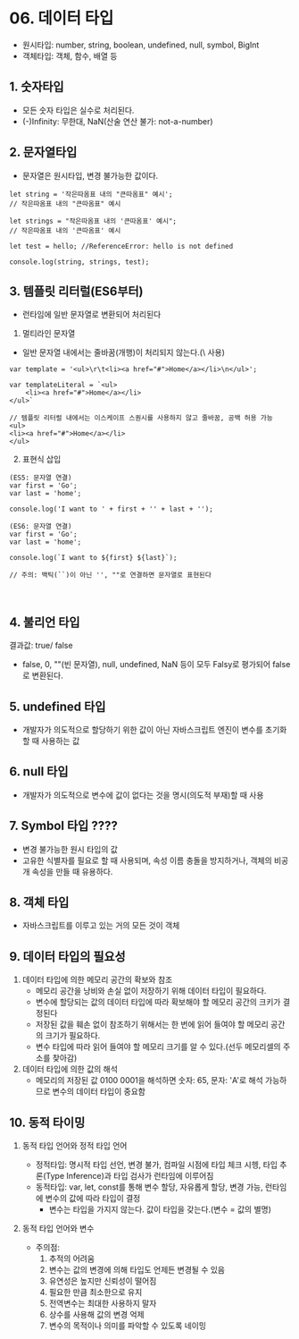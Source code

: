 # 06. 데이터 타입

- 원시타입: number, string, boolean, undefined, null, symbol, BigInt
- 객체타입: 객체, 함수, 배열 등
  </br>

## 1. 숫자타입

- 모든 숫자 타입은 실수로 처리된다.
- (-)Infinity: 무한대, NaN(산술 연산 불가: not-a-number)
  </br>

## 2. 문자열타입

- 문자열은 원시타입, 변경 불가능한 값이다.

```
let string = '작은따옴표 내의 "큰따옴표" 예시';
// 작은따옴표 내의 "큰따옴표" 예시

let strings = "작은따옴표 내의 '큰따옴표' 예시";
// 작은따옴표 내의 '큰따옴표' 예시

let test = hello; //ReferenceError: hello is not defined

console.log(string, strings, test);
```

## 3. 템플릿 리터럴(ES6부터)

- 런타임에 일반 문자열로 변환되어 처리된다

1. 멀티라인 문자열

- 일반 문자열 내에서는 줄바꿈(개행)이 처리되지 않는다.(\ 사용)

```
var template = '<ul>\r\t<li><a href="#">Home</a></li>\n</ul>';

var templateLiteral = `<ul>
	<li><a href="#">Home</a></li>
</ul>`

// 템플릿 리터럴 내에서는 이스케이프 스퀀시를 사용하지 않고 줄바꿈, 공백 허용 가능
<ul>
<li><a href="#">Home</a></li>
</ul>
```

2. 표현식 삽입

```
(ES5: 문자열 연결)
var first = 'Go';
var last = 'home';

console.log('I want to ' + first + '' + last + '');

(ES6: 문자열 연결)
var first = 'Go';
var last = 'home';

console.log(`I want to ${first} ${last}`);

// 주의: 백틱(``)이 아닌 '', ""로 연결하면 문자열로 표현된다
```

  </br>

## 4. 불리언 타입

결과값: true/ false

- false, 0, ""(빈 문자열), null, undefined, NaN 등이 모두 Falsy로 평가되어 false로 변환된다.

## 5. undefined 타입

- 개발자가 의도적으로 할당하기 위한 값이 아닌 자바스크립트 엔진이 변수를 초기화할 때 사용하는 값

## 6. null 타입

- 개발자가 의도적으로 변수에 값이 없다는 것을 명시(의도적 부재)할 때 사용

## 7. Symbol 타입 ????

- 변경 불가능한 원시 타입의 값
- 고유한 식별자를 필요로 할 때 사용되며, 속성 이름 충돌을 방지하거나, 객체의 비공개 속성을 만들 때 유용하다.

## 8. 객체 타입

- 자바스크립트를 이루고 있는 거의 모든 것이 객체

## 9. 데이터 타입의 필요성

1. 데이터 타입에 의한 메모리 공간의 확보와 참조
   - 메모리 공간을 낭비와 손실 없이 저장하기 위해 데이터 타입이 필요하다.
   - 변수에 할당되는 값의 데이터 타입에 따라 확보해야 할 메모리 공간의 크키가 결정된다
   - 저장된 값을 훼손 없이 참조하기 위해서는 한 번에 읽어 들여야 할 메모리 공간의 크기가 필요하다.
   - 변수 타입에 따라 읽어 들여야 할 메모리 크기를 알 수 있다.(선두 메모리셀의 주소를 찾아감)
     </br>
2. 데이터 타입에 의한 값의 해석
   - 메모리의 저장된 값 0100 0001을 해석하면 숫자: 65, 문자: 'A'로 해석 가능하므로 변수의 데이터 타입이 중요함

## 10. 동적 타이밍

1. 동적 타입 언어와 정적 타입 언어

   - 정적타입: 명시적 타입 선언, 변경 불가, 컴파일 시점에 타입 체크 시헹, 타입 추론(Type Inference)과 타입 검사가 런타임에 이루어짐
   - 동적타입: var, let, const를 통해 변수 할당, 자유롭게 할당, 변경 가능, 런타임에 변수의 값에 따라 타입이 결정
     - 변수는 타입을 가지지 않는다. 값이 타입을 갖는다.(변수 = 값의 별명)

2. 동적 타입 언어와 변수
   - 주의점:
     1. 추적의 어려움
     2. 변수는 값의 변경에 의해 타입도 언제든 변경될 수 있음
     3. 유연성은 높지만 신뢰성이 떨어짐
     4. 필요한 만큼 최소한으로 유지
     5. 전역변수는 최대한 사용하지 말자
     6. 상수를 사용해 값의 변경 억제
     7. 변수의 목적이나 의미를 파악할 수 있도록 네이밍
